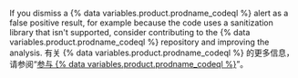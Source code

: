 If you dismiss a {% data variables.product.prodname_codeql %} alert as a false positive result, for example because the code uses a sanitization library that isn't supported, consider contributing to the {% data variables.product.prodname_codeql %} repository and improving the analysis. 有关 {% data variables.product.prodname_codeql %} 的更多信息，请参阅“[参与 {% data variables.product.prodname_codeql %}](https://github.com/github/codeql/blob/main/CONTRIBUTING.md)”。
